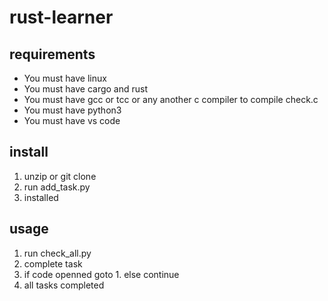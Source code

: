 # rust-learner
## requirements
- You must have linux
- You must have cargo and rust
- You must have gcc or tcc or any another c compiler to compile check.c
- You must have python3
- You must have vs code
## install
1. unzip or git clone
2. run add_task.py
3. installed
## usage
1. run check_all.py
2. complete task
3. if code openned goto 1. else continue
4. all tasks completed
